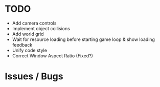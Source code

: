 # TODO

- Add camera controls
- Implement object collisions
- Add world grid
- Wait for resource loading before starting game loop & show loading feedback
- Unify code style
- Correct Window Aspect Ratio (Fixed?)

# Issues / Bugs